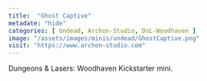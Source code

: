 ```yaml
---
title:  "Ghost Captive"
metadate: "hide"
categories: [ Undead, Archon-Studio, DnL-Woodhaven ]
image: "/assets/images/minis/undead/GhostCaptive.png"
visit: "https://www.archon-studio.com"
---
```

Dungeons & Lasers: Woodhaven Kickstarter mini.